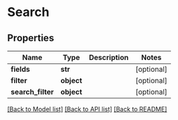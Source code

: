 # Search

## Properties
Name | Type | Description | Notes
------------ | ------------- | ------------- | -------------
**fields** | **str** |  | [optional] 
**filter** | **object** |  | [optional] 
**search_filter** | **object** |  | [optional] 

[[Back to Model list]](../README.md#documentation-for-models) [[Back to API list]](../README.md#documentation-for-api-endpoints) [[Back to README]](../README.md)

